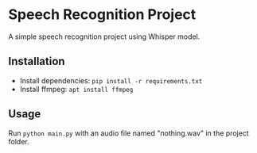# Speech Recognition Project
A simple speech recognition project using Whisper model.

## Installation
- Install dependencies: `pip install -r requirements.txt`
- Install ffmpeg: `apt install ffmpeg`

## Usage
Run `python main.py` with an audio file named "nothing.wav" in the project folder.
